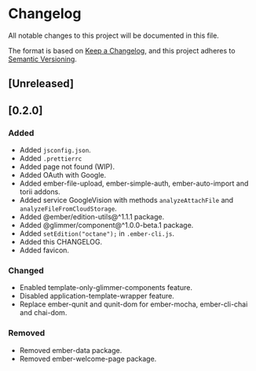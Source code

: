 # Changelog
All notable changes to this project will be documented in this file.

The format is based on [Keep a Changelog](https://keepachangelog.com/en/1.0.0/),
and this project adheres to [Semantic Versioning](https://semver.org/spec/v2.0.0.html).

## [Unreleased]

## [0.2.0]
### Added
- Added `jsconfig.json`.
- Added `.prettierrc`
- Added page not found (WIP).
- Added OAuth with Google.
- Added ember-file-upload, ember-simple-auth, ember-auto-import and torii addons.
- Added service GoogleVision with methods `analyzeAttachFile` and `analyzeFileFromCloudStorage`.
- Added @ember/edition-utils@^1.1.1 package.
- Added @glimmer/component@^1.0.0-beta.1 package.
- Added `setEdition("octane");` in `.ember-cli.js`.
- Added this CHANGELOG.
- Added favicon.

### Changed
- Enabled template-only-glimmer-components feature.
- Disabled application-template-wrapper feature.
- Replace ember-qunit and qunit-dom for ember-mocha, ember-cli-chai and chai-dom.

### Removed
- Removed ember-data package.
- Removed ember-welcome-page package.
